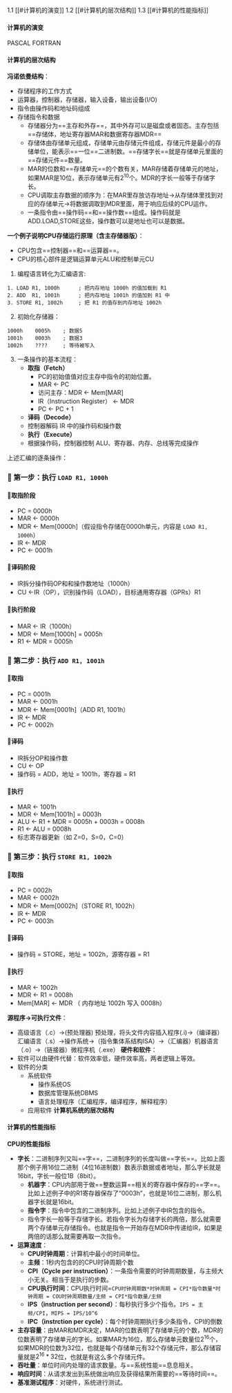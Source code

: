  1.1 [[#计算机的演变]]
 1.2 [[#计算机的层次结构]]
 1.3 [[#计算机的性能指标]]
 
 
#### 计算机的演变

PASCAL
FORTRAN

#### 计算机的层次结构

**冯诺依曼结构**：
- 存储程序的工作方式
- 运算器，控制器，存储器，输入设备，输出设备(I/O)
- 指令由操作码和地址码组成
- 存储指令和数据
	-  存储器分为==主存和外存==，其中外存可以是磁盘或者固态。主存包括==存储体，地址寄存器MAR和数据寄存器MDR==
	-  存储体由存储单元组成，存储单元由存储元件组成，存储元件是最小的存储单位，能表示==一位==二进制数。==存储字长==就是存储单元里面的==存储元件==数量。
	- MAR的位数和==存储单元==的个数有关，MAR存储着存储单元的地址，如果MAR是10位，表示存储单元有$2^{10}$个。MDR的字长一般等于存储字长。
	- CPU调取主存数据的顺序为：在MAR里存放访存地址->从存储体里找到对应的存储单元->将数据调取到MDR里面，用于响应后续的CPU运作。
	- 一条指令由==操作码==和==操作数==组成。操作码就是ADD.LOAD,STORE这些，操作数可以是地址也可以是数据。

**一个例子说明CPU存储运行原理（含主存储器版）**：

- CPU包含==控制器==和==运算器==。
- CPU的核心部件是逻辑运算单元ALU和控制单元CU

1. 编程语言转化为汇编语言:
```
1. LOAD R1, 1000h      ; 把内存地址 1000h 的值加载到 R1
2. ADD  R1, 1001h      ; 把内存地址 1001h 的值加到 R1 中
3. STORE R1, 1002h     ; 把 R1 的值存到内存地址 1002h
```
2. 初始化存储器：
```
1000h    0005h    ; 数据5
1001h    0003h    ; 数据3
1002h    ????     ; 等待被写入
```
3. 一条操作的基本流程：
	- **取指（Fetch）**
		- PC的初始值值对应主存中指令的初始位置。
	    - MAR ← PC
	    - 访问主存：MDR ← Mem[MAR]
	    - IR（Instruction Register） ← MDR
	    - PC ← PC + 1
	- **译码（Decode）**
    - 控制器解码 IR 中的操作码和操作数    
	- **执行（Execute）**
    - 根据操作码，控制器控制 ALU、寄存器、内存、总线等完成操作

上述汇编的逐条操作：
### 📌 第一步：执行 `LOAD R1, 1000h`
#### 🔸取指阶段
- PC = 0000h 
- MAR ← 0000h
- MDR ← Mem[0000h]（假设指令存储在0000h单元，内容是 `LOAD R1, 1000h`）
- IR ← MDR
- PC ← 0001h
#### 🔸译码阶段
- IR拆分操作码OP和和操作数地址（1000h）
- CU ←IR（OP），识别操作码（LOAD），目标通用寄存器（GPRs）R1
#### 🔸执行阶段
- MAR ← IR（1000h）
- MDR ← Mem[1000h] = 0005h
- R1 ← MDR = 0005h
### 📌 第二步：执行 `ADD R1, 1001h`

#### 🔸取指

- PC = 0001h 
- MAR ← 0001h
- MDR ← Mem[0001h]（ADD R1, 1001h）
- IR ← MDR
- PC ← 0002h

#### 🔸译码
- IR拆分OP和操作数
- CU ← OP
- 操作码 = ADD，地址 = 1001h，寄存器 = R1
#### 🔸执行

- MAR ← 1001h
- MDR ← Mem[1001h] = 0003h
- ALU ← R1 + MDR = 0005h + 0003h = 0008h
- R1 ← ALU = 0008h
- 标志寄存器更新（如 Z=0，S=0，C=0）
### 📌 第三步：执行 `STORE R1, 1002h`

#### 🔸取指
- PC = 0002h 
- MAR ← 0002h
- MDR ← Mem[0002h]（STORE R1, 1002h）
- IR ← MDR
- PC ← 0003h
#### 🔸译码
- 操作码 = STORE，地址 = 1002h，源寄存器 = R1  
#### 🔸执行
- MAR ← 1002h
- MDR ← R1 = 0008h
- Mem[MAR] ← MDR （ 内存地址 1002h 写入 0008h）

**源程序->可执行文件**：
- 高级语言（.c）->(预处理器) 预处理，将头文件内容插入程序(.i)->（编译器）汇编语言（.s）->操作系统->（指令集体系结构ISA）->（汇编器）机器语言（.o）->（链接器）微程序机（.exe）
**硬件和软件**：
- 软件可以由硬件代替：软件效率低，硬件效率高，两者逻辑上等效。
- 软件的分类
	- 系统软件
		- 操作系统OS
		- 数据库管理系统DBMS
		- 语言处理程序（汇编程序，编译程序，解释程序）
	- 应用软件
**计算机系统的层次结构**

	

#### 计算机的性能指标

**CPU的性能指标**
- **字长**：二进制序列又叫==字==，二进制序列的长度叫做==字长==。比如上面那个例子用16位二进制（4位16进制数）数表示数据或者地址，那么字长就是16bit，字长一般位1B（8bit）。
	- **机器字**：CPU内部用于做==整数运算==相关的寄存器中保存的==字==。比如上述例子中的R1寄存器保存了“0003h”，也就是16位二进制，那么机器字长就是16bit。
	- **指令字**：指令中包含的二进制序列。比如上述例子中IR包含的指令。
	- 指令字长一般等于存储字长。若指令字长为存储字长的两倍，那么就需要两个存储单元存储指令。也就是指令一开始存在MDR中传递给IR，如果是两倍的话那么就需要再取一次指令。
- **运算速度**：
	- **CPU时钟周期**：计算机中最小的时间单位。
	- **主频**：1秒内包含的的CPU时钟周期个数
	- **CPI（Cycle per instruction）**：一条指令需要的时钟周期数量，与主频大小无关。相当于是执行的步数。
	- **CPU执行时间**：CPU执行时间=`CPU时钟周期数*时钟周期 = CPI*指令数量*时钟周期 = COU时钟周期数量/主频 = CPI*指令数量/主频`
	- **IPS（instruction per second）**：每秒执行多少个指令。`IPS = 主频/CPI`，`MIPS = IPS/10^6`
	- **IPC（instrction per cycle）**：每个时钟周期执行多少条指令，CPI的倒数
- **主存容量**：由MAR和MDR决定，MAR的位数表明了存储单元的个数，MDR的位数表明了存储单元的字长。如果MAR为16位，那么存储单元数量位$2^{16}$个，如果MDR的位数为32位，也就是每个存储单元有32个存储元件，那么存储容量就是$2^{16}*32$位，也就是有这么多个存储元件。
- **吞吐量**：单位时间内处理的请求数量。与==系统性能==息息相关。
- **响应时间**：从请求发出到系统做出响应及获得结果所需要的==等待时间==。
- **基准测试程序**：对硬件，系统进行测试。

